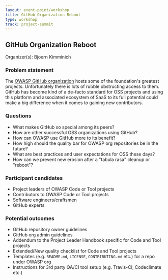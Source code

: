 ```yaml
---
layout: event-point/workshop
title: GitHub Organization Reboot
type: workshop
track: project-summit
---
```


## GitHub Organization Reboot

Organizer(s): Bjoern Kimminich

### Problem statement

The [OWASP GitHub organization](https://github.com/owasp) hosts some of the foundation's greatest projects. Unfortunately there is lots of rubble obstructing access to them. GitHub has become kind of a de-facto standard for OSS projects and using this platform and associated ecosystem of SaaS to its full potential could make a big difference when it comes to gaining new contributors.

### Questions

* What makes GitHub so special among its peers?
* How are other successful OSS organizations using GitHub?
* How can OWASP use GitHub more to its benefit?
* How high should the quality bar for OWASP org repositories be in the future?
* What are best practices and user expectations for OSS these days?
* How can we prevent new erosion after a "tabula rasa" cleanup or "reboot"?

### Participant candidates

* Project leaders of OWASP Code or Tool projects
* Contributors to OWASP Code or Tool projects
* Software engineers/craftsmen
* GitHub experts

### Potential outcomes

* GitHub repository owner guidelines
* GitHub org admin guidelines
* Addendum to the Project Leader Handbook specific for Code and Tool projects
* Extended/New quality checklist for Code and Tool projects
* Templates (e.g. `README.md`, `LICENSE`, `CONTRIBUTING.md` etc.) for a repo under OWASP org
* Instructions for 3rd party QA/CI tool setup (e.g. Travis-CI, Codeclimate etc.)
